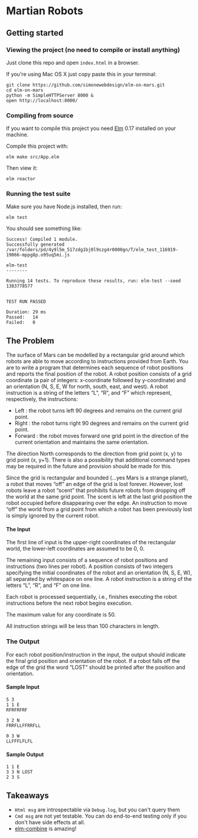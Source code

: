 # Martian Robots

## Getting started

### Viewing the project (no need to compile or install anything)

Just clone this repo and open `index.html` in a browser.

If you're using Mac OS X just copy paste this in your terminal:

```
git clone https://github.com/simonewebdesign/elm-on-mars.git
cd elm-on-mars
python -m SimpleHTTPServer 8000 &
open http://localhost:8000/
```

### Compiling from source

If you want to compile this project you need [Elm](http://elm-lang.org/) 0.17 installed on your machine.

Compile this project with:

    elm make src/App.elm

Then view it:

    elm reactor

### Running the test suite

Make sure you have Node.js installed, then run:

    elm test

You should see something like:

    Success! Compiled 1 module.
    Successfully generated /var/folders/pd/4y9l5m_517zdg1bj0l9szg4r0000gn/T/elm_test_116919-19066-mppg8p.o95uq5mi.js

    elm-test
    --------

    Running 14 tests. To reproduce these results, run: elm-test --seed 1383778577


    TEST RUN PASSED

    Duration: 29 ms
    Passed:   14
    Failed:   0


## The Problem

The surface of Mars can be modelled by a rectangular grid around which robots are able to
move according to instructions provided from Earth. You are to write a program that
determines each sequence of robot positions and reports the final position of the robot.
A robot position consists of a grid coordinate (a pair of integers: x-coordinate followed by
y-coordinate) and an orientation (N, S, E, W for north, south, east, and west).
A robot instruction is a string of the letters “L”, “R”, and “F” which represent, respectively, the
instructions:

- Left : the robot turns left 90 degrees and remains on the current grid point.
- Right : the robot turns right 90 degrees and remains on the current grid point.
- Forward : the robot moves forward one grid point in the direction of the current
orientation and maintains the same orientation.

The direction North corresponds to the direction from grid point (x, y) to grid point (x, y+1).
There is also a possibility that additional command types may be required in the future and
provision should be made for this.

Since the grid is rectangular and bounded (…yes Mars is a strange planet), a robot that
moves “off” an edge of the grid is lost forever. However, lost robots leave a robot “scent” that
prohibits future robots from dropping off the world at the same grid point. The scent is left at
the last grid position the robot occupied before disappearing over the edge. An instruction to
move “off” the world from a grid point from which a robot has been previously lost is simply
ignored by the current robot.

#### The Input

The first line of input is the upper-right coordinates of the rectangular world, the lower-left
coordinates are assumed to be 0, 0.

The remaining input consists of a sequence of robot positions and instructions (two lines per
robot). A position consists of two integers specifying the initial coordinates of the robot and
an orientation (N, S, E, W), all separated by whitespace on one line. A robot instruction is a
string of the letters “L”, “R”, and “F” on one line.

Each robot is processed sequentially, i.e., finishes executing the robot instructions before the
next robot begins execution.

The maximum value for any coordinate is 50.

All instruction strings will be less than 100 characters in length.

### The Output

For each robot position/instruction in the input, the output should indicate the final grid
position and orientation of the robot. If a robot falls off the edge of the grid the word “LOST”
should be printed after the position and orientation.

#### Sample Input

```
5 3
1 1 E
RFRFRFRF

3 2 N
FRRFLLFFRRFLL

0 3 W
LLFFFLFLFL
```

#### Sample Output

```
1 1 E
3 3 N LOST
2 3 S
```

## Takeaways

- `Html msg` are introspectable via `Debug.log`, but you can't query them
- `Cmd msg` are not yet testable. You can do end-to-end testing only if you don't have side effects at all.
- [elm-combine](https://github.com/Bogdanp/elm-combine) is amazing!

